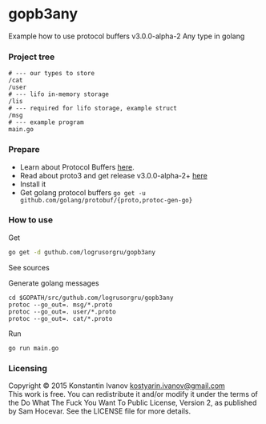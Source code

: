 gopb3any
========

Example how to use protocol buffers v3.0.0-alpha-2 Any type in golang

### Project tree

```
# --- our types to store
/cat
/user
# --- lifo in-memory storage
/lis
# --- required for lifo storage, example struct
/msg
# --- example program
main.go
```

### Prepare

- Learn about Protocol Buffers [here](https://developers.google.com/protocol-buffers/).
- Read about proto3 and get release v3.0.0-alpha-2+ [here](https://github.com/google/protobuf/releases)
- Install it
- Get golang protocol buffers
  `go get -u github.com/golang/protobuf/{proto,protoc-gen-go}`

### How to use

Get
```bash
go get -d guthub.com/logrusorgru/gopb3any
```

See sources

Generate golang messages
```
cd $GOPATH/src/guthub.com/logrusorgru/gopb3any
protoc --go_out=. msg/*.proto
protoc --go_out=. user/*.proto
protoc --go_out=. cat/*.proto
```

Run
```
go run main.go
```

### Licensing

Copyright &copy; 2015 Konstantin Ivanov <kostyarin.ivanov@gmail.com>  
This work is free. You can redistribute it and/or modify it under the
terms of the Do What The Fuck You Want To Public License, Version 2,
as published by Sam Hocevar. See the LICENSE file for more details.

